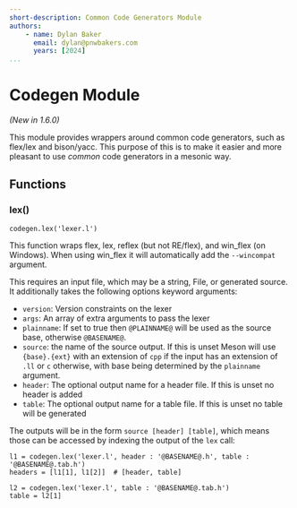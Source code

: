 ```yaml
---
short-description: Common Code Generators Module
authors:
    - name: Dylan Baker
      email: dylan@pnwbakers.com
      years: [2024]
...
```


# Codegen Module

*(New in 1.6.0)*

This module provides wrappers around common code generators, such as flex/lex and bison/yacc. This purpose of this is to make it easier and more pleasant to use *common* code generators in a mesonic way.

## Functions

### lex()

```meson
codegen.lex('lexer.l')
```

This function wraps flex, lex, reflex (but not RE/flex), and win_flex (on Windows). When using win_flex it will automatically add the `--wincompat` argument.

This requires an input file, which may be a string, File, or generated source. It additionally takes the following options keyword arguments:

- `version`: Version constraints on the lexer
- `args`: An array of extra arguments to pass the lexer
- `plainname`: If set to true then `@PLAINNAME@` will be used as the source base, otherwise `@BASENAME@`.
- `source`: the name of the source output. If this is unset Meson will use `{base}.{ext}` with an extension of `cpp` if the input has an extension of `.ll` or `c` otherwise, with base being determined by the `plainname` argument.
- `header`: The optional output name for a header file. If this is unset no header is added
- `table`: The optional output name for a table file. If this is unset no table will be generated

The outputs will be in the form `source [header] [table]`, which means those can be accessed by indexing the output of the `lex` call:

```meson
l1 = codegen.lex('lexer.l', header : '@BASENAME@.h', table : '@BASENAME@.tab.h')
headers = [l1[1], l1[2]]  # [header, table]

l2 = codegen.lex('lexer.l', table : '@BASENAME@.tab.h')
table = l2[1]
```
